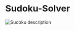 # Sudoku-Solver
![Sudoku description](https://github.com/Juhyunn0/Sudoku-Solver/assets/133834440/8bcae4aa-727d-4e2c-a917-0000fd84e3fe)
